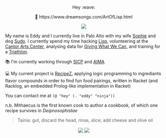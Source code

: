 <p align="center">
  Hey :wave:
</p>

<p align="center">
  💝 https://www.dreamsongs.com/ArtOfLisp.html
</p>
 
<p align="center">
  <img align="center" src="https://github.com/Mithaecus/mithaecus/actions/workflows/stale.yml/badge.svg" />
</p> 
  
My name is Eddy and I currently live in Palo Alto with my wife [Sophie](https://github.com/sophieschau) and dog [Sudo](https://instagram.com/adognamedsudo). I currently spend my time hacking [Lisp](http://www.paulgraham.com/avg.html), volunteering at the [Cantor Arts Center](https://en.wikipedia.org/wiki/Cantor_Arts_Center), analysing data for [Giving What We Can](https://givingwhatwecan.org), and training for a [Triathlon](https://www.svtriclub.org).

:books: I'm currently working through [SICP](https://mithaecus.github.io/book-sicp) and [AIMA](https://mithaecus.github.io/book-aima)

💻 My current project is [RecipeZ](https://github.com/mithaecus/RecipeZ), applying logic programming to ingrediants flavor compounds in order to find fun food pairings, written in Racket (and Racklog, an embedded Prolog-like implementation in Racket)

You can contact me at `(@ "hey" (. "eddy" "ninja"))`

n.b. Mithaecus is the first known cook to author a cookbook, of which one recipe survives in *Deipnosophistae*

> Tainia: gut, discard the head, rinse, slice; add cheese and olive oil

<p align="center">
  <img align="center" src="https://github-readme-stats.vercel.app/api?username=Mithaecus&show_icons=true&theme=calm" />
  <img align="center" src="https://github-readme-stats.vercel.app/api/top-langs/?username=Mithaecus&theme=calm&hide=css,javascript,html&exclude_repo=mangata-e2e" />
</p>
